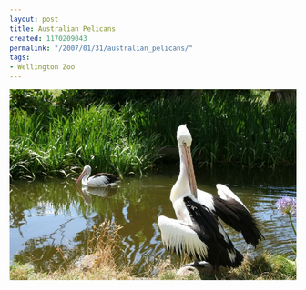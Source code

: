 ```yaml
---
layout: post
title: Australian Pelicans
created: 1170209043
permalink: "/2007/01/31/australian_pelicans/"
tags:
- Wellington Zoo
---
```


<img src="/image/images/IMG_3384.JPG"/>

